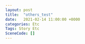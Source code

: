 ```yaml
---
layout: post
title:  "others_test"
date:   2021-02-14 11:00:00 +0000
categories: Etc
Tags: Story Etc
SceneCode: []
---
```

